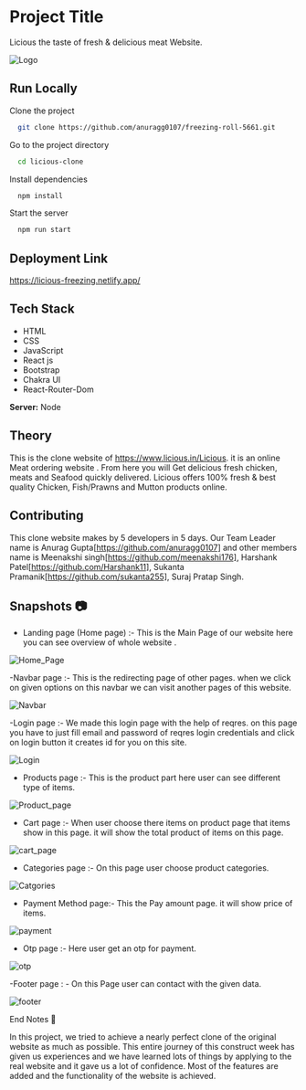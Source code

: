 # Project Title

Licious the taste of fresh & delicious meat Website.

![Logo](http://4.bp.blogspot.com/-Kop96wBUP5k/Vhzb6xOpYWI/AAAAAAAANOM/mrKgNwi81ic/s1600/LICIOUS%2BLOGO.jpg)

## Run Locally

Clone the project

```bash
  git clone https://github.com/anuragg0107/freezing-roll-5661.git
```

Go to the project directory

```bash
  cd licious-clone
```

Install dependencies

```bash
  npm install
```

Start the server

```bash
  npm run start
```

## Deployment Link

https://licious-freezing.netlify.app/

## Tech Stack

* HTML
* CSS
* JavaScript
* React js
* Bootstrap
* Chakra UI
* React-Router-Dom

**Server:** Node

## Theory

 This is the clone website of https://www.licious.in/Licious. it is an online Meat ordering website . From here you will Get delicious fresh chicken, meats and Seafood quickly delivered. Licious offers 100% fresh & best quality Chicken, Fish/Prawns and Mutton products online.

## Contributing

This clone website makes by 5 developers in 5 days. Our Team Leader name is Anurag Gupta[https://github.com/anuragg0107] and other members name is Meenakshi singh[https://github.com/meenakshi176], Harshank Patel[https://github.com/Harshank11], 
Sukanta Pramanik[https://github.com/sukanta255], Suraj Pratap Singh.

## Snapshots 📷

- Landing page (Home page) :- This is the Main Page of our website here you can see overview of whole website . 


![Home_Page](https://user-images.githubusercontent.com/105916064/208317810-ef4d72da-4210-43cb-854f-f867e7aad2ec.png)



-Navbar page :- This is the redirecting page of other pages. when we click on given options on this navbar we can visit another pages of this website.


![Navbar](https://user-images.githubusercontent.com/105916064/208318490-5c7b3181-325d-43d7-8359-d3fc54f6f237.png)




-Login page :- We made this login page with the help of reqres. on this page you have to just fill email and password of reqres login credentials and click on login                  button it creates id for you on this site.


![Login](https://user-images.githubusercontent.com/105916064/208319121-52698bd0-db7d-4931-9f18-e9a233c73254.png)



- Products page :- This is the product part here user can see different type of items.


![Product_page](https://user-images.githubusercontent.com/105916064/208317921-0f6f6377-fb53-49d1-8c87-4167336c4c4a.png)




- Cart page :- When user choose there items on product page that items show in this page. it will show the total product of items on this page.


![cart_page](https://user-images.githubusercontent.com/105916064/208317973-d5f23ded-d0a6-4586-82ec-7d36206e4f8f.png)




- Categories page :- On this page user choose product categories.


![Catgories](https://user-images.githubusercontent.com/105916064/208318178-3b533ae4-ded4-4a9d-9477-058e8af5506c.png)




- Payment Method page:- This the Pay amount page. it will show price of items.


![payment](https://user-images.githubusercontent.com/105916064/208319200-acbbc7c6-2de0-4790-a014-ba701f2117b5.png)




- Otp page :- Here user get an otp for payment.


![otp](https://user-images.githubusercontent.com/105916064/208318338-07d4b00f-85ee-49e2-b372-3c19ec144364.png)




-Footer page : - On this Page user can contact with the given data.


![footer](https://user-images.githubusercontent.com/105916064/208318396-7665d930-5028-4149-9fb7-27ac0adbd205.png)



End Notes 📑

In this project, we tried to achieve a nearly perfect clone of the original website as much as possible. This entire journey of this construct week has given us experiences and we have learned lots of things by applying to the real website and it gave us a lot of confidence. Most of the features are added and the functionality of the website is achieved.



